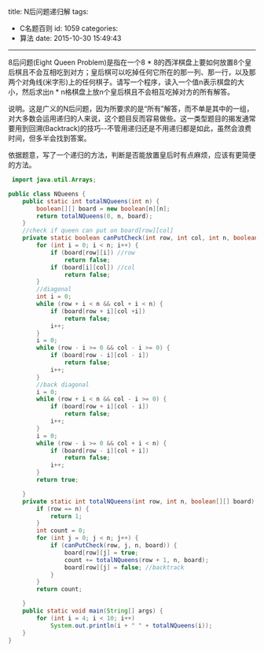 title: N后问题递归解
tags:
  - C名题百则
id: 1059
categories:
  - 算法
date: 2015-10-30 15:49:43
---

8后问题(Eight Queen Problem)是指在一个8 * 8的西洋棋盘上要如何放置8个皇后棋且不会互相吃到对方；皇后棋可以吃掉任何它所在的那一列、那一行，以及那两个对角线(米字形)上的任何棋子。请写一个程序，读入一个值n表示棋盘的大小，然后求出n * n格棋盘上放n个皇后棋且不会相互吃掉对方的所有解答。

说明。这是广义的N后问题，因为所要求的是“所有”解答，而不单是其中的一组，对大多数会运用递归的人来说，这个题目反而容易做些。这一类型题目的揭发通常要用到回溯(Backtrack)的技巧--不管用递归还是不用递归都是如此，虽然会浪费时间，但多半会找到答案。

依据题意，写了一个递归的方法，判断是否能放置皇后时有点麻烦，应该有更简便的方法。
``` java
 import java.util.Arrays;

public class NQueens {
	public static int totalNQueens(int n) {
        boolean[][] board = new boolean[n][n];
        return totalNQueens(0, n, board);
    }
	//check if queen can put on board[row][col]
	private static boolean canPutCheck(int row, int col, int n, boolean[][] board) {
		for (int i = 0; i < n; i++) {
			if (board[row][i]) //row
				return false;
			if (board[i][col]) //col
				return false;
		}
		//diagonal
		int i = 0;
		while (row + i < n && col + i < n) {
			if (board[row + i][col +i])
				return false;
			i++;
		}
		i = 0;
		while (row - i >= 0 && col - i >= 0) {
			if (board[row - i][col - i])
				return false;
			i++;
		}
		//back diagonal
		i = 0;
		while (row + i < n && col - i >= 0) {
			if (board[row + i][col - i])
				return false;
			i++;
		}
		i = 0;
		while (row - i >= 0 && col + i < n) {
			if (board[row - i][col + i])
				return false;
			i++;
		}
		return true;

	}
	private static int totalNQueens(int row, int n, boolean[][] board) {
		if (row == n) { 
			return 1;
		}
		int count = 0;
		for (int j = 0; j < n; j++) {
			if (canPutCheck(row, j, n, board)) {
				board[row][j] = true;
				count += totalNQueens(row + 1, n, board);
				board[row][j] = false; //backtrack
			}
		}
		return count;

	}
	public static void main(String[] args) {
		for (int i = 4; i < 10; i++)
			System.out.println(i + " " + totalNQueens(i));
	}
}

```